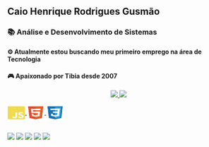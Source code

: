 ## Caio Henrique Rodrigues Gusmão
### 📚 Análise e Desenvolvimento de Sistemas
#### ⚙️ Atualmente estou buscando meu primeiro emprego na área de Tecnologia
#### 🎮 Apaixonado por Tibia desde 2007
<div align="center">
  <a href="https://github.com/caiosiegh">
  <img height="180em" src="https://github-readme-stats.vercel.app/api?username=caiosiegh&show_icons=true&theme=dracula&include_all_commits=true&count_private=true&hide_rank=true"/>
  <img height="180em" src="https://github-readme-stats.vercel.app/api/top-langs/?username=caiosiegh&layout=compact&langs_count=7&theme=dracula"/>
</div>
  <div style="display: inline_block"><br>
  <img align="center" alt="Rafa-Js" height="30" width="40" src="https://raw.githubusercontent.com/devicons/devicon/master/icons/javascript/javascript-plain.svg">
  <img align="center" alt="Rafa-HTML" height="30" width="40" src="https://raw.githubusercontent.com/devicons/devicon/master/icons/html5/html5-original.svg">
  <img align="center" alt="Rafa-CSS" height="30" width="40" src="https://raw.githubusercontent.com/devicons/devicon/master/icons/css3/css3-original.svg">
</div>
  
##
  
  <div> 
  <a href="https://www.youtube.com/channel/UCto-r9x8LoX1kyvphhZHoCg" target="_blank"><img src="https://img.shields.io/badge/YouTube-FF0000?style=for-the-badge&logo=youtube&logoColor=white" target="_blank"></a>
  <a href="https://instagram.com/caiosiegh" target="_blank"><img src="https://img.shields.io/badge/-Instagram-%23E4405F?style=for-the-badge&logo=instagram&logoColor=white" target="_blank"></a>
 	<a href="https://www.twitch.tv/caiosiegh" target="_blank"><img src="https://img.shields.io/badge/Twitch-9146FF?style=for-the-badge&logo=twitch&logoColor=white" target="_blank"></a>
  <a href = "mailto:contato.siegh@gmail.com"><img src="https://img.shields.io/badge/-Gmail-%23333?style=for-the-badge&logo=gmail&logoColor=white" target="_blank"></a>
  <a href="https://www.linkedin.com/in/caiosiegh" target="_blank"><img src="https://img.shields.io/badge/-LinkedIn-%230077B5?style=for-the-badge&logo=linkedin&logoColor=white" target="_blank"></a>
